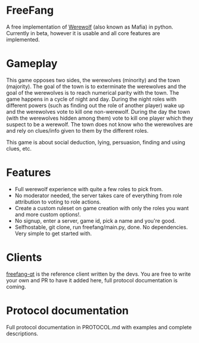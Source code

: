 # FreeFang
 A free implementation of [Werewolf](https://en.m.wikipedia.org/wiki/Mafia_(party_game)) (also known as Mafia) in python.
 Currently in beta, however it is usable and all core features are implemented.

# Gameplay
This game opposes two sides, the werewolves (minority) and the town (majority).
The goal of the town is to exterminate the werewolves and the goal of the werewolves is to reach numerical parity with the town.
The game happens in a cycle of night and day. During the night roles with different powers (such as finding out the role of another player) wake up and the werewolves vote to kill one non-werewolf.
During the day the town (with the werewolves hidden among them) vote to kill one player which they suspect to be a werewolf. The town does not know who the werewolves are and rely on clues/info given to them by the different roles.

This game is about social deduction, lying, persuasion, finding and using clues, etc.

# Features

- Full werewolf experience with quite a few roles to pick from.  
- No moderator needed, the server takes care of everything from role attribution to voting to role actions.  
- Create a custom ruleset on game creation with only the roles you want and more custom options!.  
- No signup, enter a server, game id, pick a name and you're good.  
- Selfhostable, git clone, run freefang/main.py, done. No dependencies. Very simple to get started with.


# Clients

[freefang-qt](https://github.com/FreeFangGame/freefang-qt) is the reference client written by the devs.
You are free to write your own and PR to have it added here, full protocol documentation is coming.



# Protocol documentation

Full protocol documentation in PROTOCOL.md with examples and complete descriptions.   


